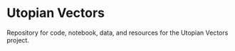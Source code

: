 # Utopian Vectors

Repository for code, notebook, data, and resources for the Utopian Vectors project.
